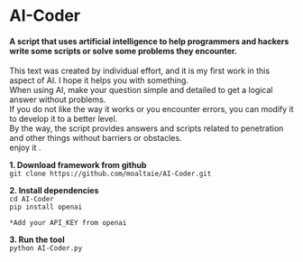 # AI-Coder
<h4>A script that uses artificial intelligence to help programmers and hackers write some scripts or solve some problems they encounter.</h4>
<p>
<h7>
This text was created by individual effort, and it is my first work in this aspect of AI. I hope it helps you with something.
<br>
When using AI, make your question simple and detailed to get a logical answer without problems.
<br>
If you do not like the way it works or you encounter errors, you can modify it to develop it to a better level.
<br>
By the way, the script provides answers and scripts related to penetration and other things without barriers or obstacles.
<br>
enjoy it .
</h7>
<p>
<p dir="auto"><strong>1. Download framework from github</strong><br>
<code>git clone https://github.com/moaltaie/AI-Coder.git</code></p>

<p dir="auto"><strong>2. Install dependencies</strong><br>
<code>cd AI-Coder</code><br>
<code>pip install openai</code></p>
<p>
<code>*Add your API_KEY from openai</code><br>

<p dir="auto"><strong>3. Run the tool</strong><br>
<code>python AI-Coder.py</code></p>

